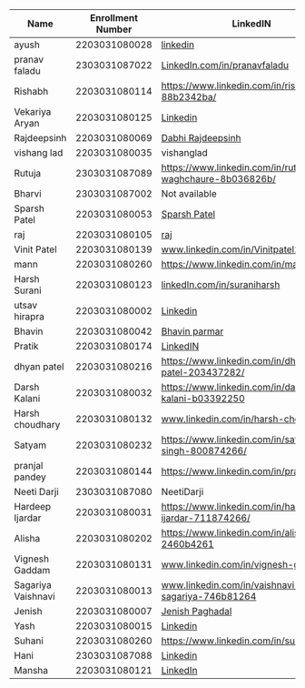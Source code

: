 |Name|Enrollment Number | LinkedIN | Github |
|---|---|---|---|
| ayush | 2203031080028 | [linkedin](https://www.linkedin.com/in/ayushx4/) | [github](https://www.github.com/ayushx4)
|pranav faladu|2303031087022|[LinkedIn.com/in/pranavfaladu](https://www.linkedin.com/in/pranav-faladu/)|[github.com/pranavfaladu](https://github.com/PranavFaladu/Full_Stack_Bootcamp/tree/main) 
|Rishabh|2203031080114|https://www.linkedin.com/in/rishabh-rai-88b2342ba/|[rishabh653](https://github.com/Rishabhrai29)|
|Vekariya Aryan|2203031080125|[Linkedin](https://www.linkedin.com/in/aaryan-vekariya-647257272/)|[GitHub](https://github.com/aaryanvekariya)|
|Rajdeepsinh|2203031080069|[Dabhi Rajdeepsinh](https://www.linkedin.com/in/dabhi-rajdeepsinh-68a46b2a9/)|[Rajdeepsinh1410](https://github.com/Rajdeepsinh1410/)|
|vishang lad | 2203031080035 | vishanglad | https://github.com/vishangl |
|Rutuja|2303031087089|https://www.linkedin.com/in/rutuja-waghchaure-8b036826b/|https://github.com/rutujawaghchaure|
| Bharvi | 2303031087002 | Not available | bharvivaland |
|Sparsh Patel|2203031080053|[Sparsh Patel](https://www.linkedin.com/in/sparsh-patel-53aa24294/)|[SparshPatel1115](https://github.com/SparshPatel1115)|
|raj|2203031080105|[raj](https://www.linkedin.com/in/raj-patel-45370b33a/)|https://github.com/RajPatel08 |
|Vinit Patel| 2203031080139 | www.linkedin.com/in/Vinitpatel28 | https://github.com/Vinitpatel28|
| mann |2203031080260|https://www.linkedin.com/in/mannsolanki/|https://github.com/HarmonyHacker/|
|Harsh Surani|2203031080123|[linkedIn.com/in/suraniharsh](https://www.linkedin.com/in/suraniharsh/)|[github.com/suraniharsh](https://github.com/suraniharsh)|
|utsav hirapra|2203031080002|[Linkedin](https://www.linkedin.com/in/utsav-hirapra-6078b6271/)|[GitHub](https://github.com/utsav1213)|
|Bhavin|2203031080042| [Bhavin parmar](https://www.linkedin.com/in/bhavin-parmar-2b7a362b0)|[bhavinbvn](https://github.com/bhavinbvn)|
|Pratik| 2203031080174|[LinkedIN](https://www.linkedin.com/in/pratik-patel-17891b23a/)|[Github](https://github.com/Pratik00531)|
|dhyan patel|2203031080216|https://www.linkedin.com/in/dhyan-patel-203437282/|https://github.com/dhyanpatel3|
| Darsh Kalani | 2203031080032 |https://www.linkedin.com/in/darsh-kalani-b03392250 |https://github.com/Darshkalani28|
|Harsh choudhary|2203031080132|www.linkedin.com/in/harsh-choudhary5|https://github.com/mrHarshchoudhary|
|Satyam|2203031080232|https://www.linkedin.com/in/satyam-singh-800874266/|https://github.com/mrSinghSatyam|
|pranjal pandey|2203031080144|https://www.linkedin.com/in/pranjal15/|https://github.com/Pranjallpandey1504|
|Neeti Darji|2303031087080|NeetiDarji|NeetiDarji|
|Hardeep Ijardar|2203031080031|https://www.linkedin.com/in/hardeep-ijardar-711874266/|https://github.com/HardeepIjardar|
|Alisha |2203031080202|https://www.linkedin.com/in/alisha-kaur-2460b4261|Alishakaur431|
|Vignesh Gaddam|2203031080131|www.linkedin.com/in/vignesh-gaddam|mrvigneshgaddam|
|Sagariya Vaishnavi|2203031080013|www.linkedin.com/in/vaishnavi-sagariya-746b81264|https://github.com/sagariyavaishnavi 
|Jenish|2203031080007|[Jenish Paghadal](https://www.linkedin.com/in/jenish-paghadal-391a17259/)|[ItsJesh](https://github.com/ItsJESH/)|
|Yash|2203031080015|[Linkedin](https://www.linkedin.com/in/yash-sakhareliya/)|[Github](https://github.com/YashSakhareliya/)|
| Suhani | 2203031080260 | https://www.linkedin.com/in/suhanitandel | https://github.com/SuhaniTandel |
|Hani|2303031087088|[Linkedin](https://www.linkedin.com/in/hani-vaghani-440a7b271)|[GitHub](https://github.com/hanivaghani)|
|Mansha|2203031080121|[LinkedIn](www.linkedin.com/in/mansha-soni-321193270)|[Github](https://github.com/mansha-6)|
